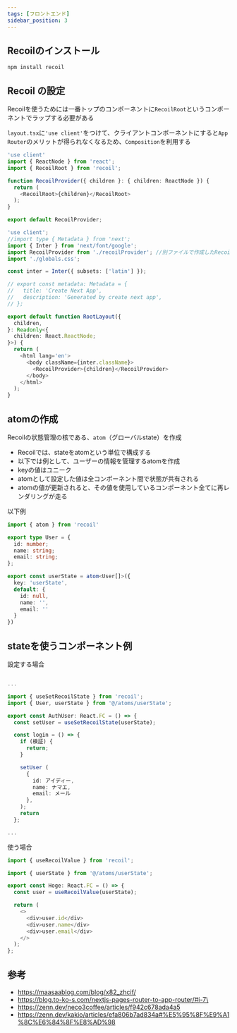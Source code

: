 ```yaml
---
tags: [フロントエンド]
sidebar_position: 3
---
```


## Recoilのインストール
```
npm install recoil
```

## Recoil の設定
Recoilを使うためには一番トップのコンポーネントに`RecoilRoot`というコンポーネントでラップする必要がある

`layout.tsx`に`'use client'`をつけて、クライアントコンポーネントにすると`App Router`のメリットが得られなくなるため、`Composition`を利用する

```ts title="src/app/recoilProvider.tsx"
'use client'
import { ReactNode } from 'react';
import { RecoilRoot } from 'recoil';

function RecoilProvider({ children }: { children: ReactNode }) {
  return (
    <RecoilRoot>{children}</RecoilRoot>
  );
}

export default RecoilProvider;

```

```ts title="src/app/layout.tsx"
'use client';
//import type { Metadata } from 'next';
import { Inter } from 'next/font/google';
import RecoilProvider from './recoilProvider'; //別ファイルで作成したRecoilProviderをインポート
import './globals.css';

const inter = Inter({ subsets: ['latin'] });

// export const metadata: Metadata = {
//   title: 'Create Next App',
//   description: 'Generated by create next app',
// };

export default function RootLayout({
  children,
}: Readonly<{
  children: React.ReactNode;
}>) {
  return (
    <html lang='en'>
      <body className={inter.className}>
        <RecoilProvider>{children}</RecoilProvider>
      </body>
    </html>
  );
}
```

## atomの作成
Recoilの状態管理の核である、`atom`（グローバルstate）を作成

- Recoilでは、stateをatomという単位で構成する
- 以下では例として、ユーザーの情報を管理するatomを作成
- keyの値はユニーク
- atomとして設定した値は全コンポーネント間で状態が共有される
- atomの値が更新されると、その値を使用しているコンポーネント全てに再レンダリングが走る

以下例

```ts title="src/atoms/userState.ts"
import { atom } from 'recoil'

export type User = {
  id: number;
  name: string;
  email: string;
};

export const userState = atom<User[]>({
  key: 'userState',
  default: {
    id: null,
    name: '',
    email: ''
  }
})
```

## stateを使うコンポーネント例
設定する場合
```ts

...

import { useSetRecoilState } from 'recoil';
import { User, userState } from '@/atoms/userState';

export const AuthUser: React.FC = () => {
  const setUser = useSetRecoilState(userState);

  const login = () => {
    if (検証) {
      return;
    }

    setUser (
      {
        id: アイディー,
        name: ナマエ,
        email: メール
      },
    );
    return
  };

...

```

使う場合

```ts
import { useRecoilValue } from 'recoil';

import { userState } from '@/atoms/userState';

export const Hoge: React.FC = () => {
  const user = useRecoilValue(userState);

  return (
    <>
      <div>user.id</div>
      <div>user.name</div>
      <div>user.email</div>
    </>
  );
};
```

## 参考

- https://maasaablog.com/blog/x82_zhcif/
- https://blog.to-ko-s.com/nextjs-pages-router-to-app-router/#i-7\
- https://zenn.dev/neco3coffee/articles/f942c678ada4a5  
- https://zenn.dev/kakio/articles/efa806b7ad834a#%E5%95%8F%E9%A1%8C%E6%84%8F%E8%AD%98
